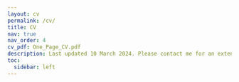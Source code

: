 ```yaml
---
layout: cv
permalink: /cv/
title: CV
nav: true
nav_order: 4
cv_pdf: One_Page_CV.pdf
description: Last updated 10 March 2024. Please contact me for an extended and/or up-to-date CV.
toc:
  sidebar: left
---
```

